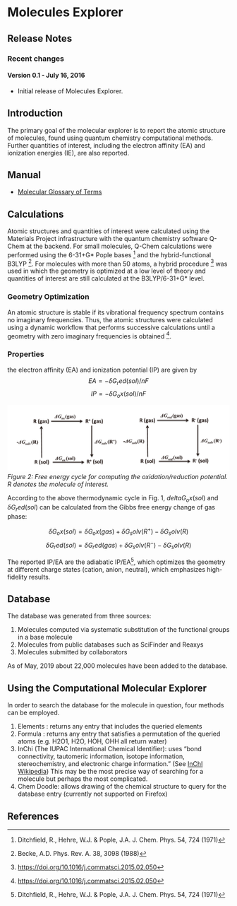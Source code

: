# Molecules Explorer

## Release Notes
### Recent changes
#### Version 0.1 - July 16, 2016
* Initial release of Molecules Explorer.

## Introduction
The primary goal of the molecular explorer is to report the atomic structure of molecules,
found using quantum chemistry computational methods. Further quantities of interest,
including the electron affinity (EA) and ionization energies (IE), are also reported.

## Manual
* [Molecular Glossary of Terms](/user-guide/molecular_terms)

## Calculations
Atomic structures and quantities of interest were calculated using the Materials Project infrastructure with the 
quantum chemistry software Q-Chem at the backend. For small molecules, Q-Chem calculations were performed using the 
6-31+G* Pople bases [^1] and the hybrid-functional B3LYP [^2]. For molecules with more than 50 atoms, a hybrid procedure
 [^3] was used in which the geometry is optimized at a low level of theory and quantities of interest are still 
 calculated at the B3LYP/6-31+G* level.
 
### Geometry Optimization
An atomic structure is stable if its vibrational frequency spectrum contains no imaginary frequencies. Thus, the atomic
structures were calculated using a dynamic workflow that performs successive calculations until a geometry with zero 
imaginary frequencies is obtained [^3]. 

### Properties
the electron affinity (EA) and ionization potential (IP) are given by
$$EA = -\delta G_red(sol)/nF$$
$$IP = -\delta G_ox(sol)/nF$$

![Free energy cycle](img/molecules-explorer/free_energy_cycle.png)
*Figure 2: Free energy cycle for computing the oxidation/reduction potential. R denotes the molecule of interest.*

According to the above thermodynamic cycle in Fig. 1,
$delta G_ox(sol)$ and $\delta G_red(sol)$ can be calculated from the Gibbs free
energy change of gas phase:

$$\delta G_ox(sol)=\delta G_ox(gas)+\delta G_solv(R^+)-\delta G_solv(R)$$
$$\delta G_red(sol)=\delta G_red(gas)+\delta G_solv(R^-)-\delta G_solv(R)$$

The reported IP/EA are the adiabatic IP/EA[^1], which optimizes the geometry at different charge states (cation, anion, neutral), which emphasizes high-fidelity results.



## Database
The database was generated from three sources:

1. Molecules computed via systematic substitution of the functional groups in a base molecule
2. Molecules from public databases such as SciFinder and Reaxys
3. Molecules submitted by collaborators

As of May, 2019 about 22,000 molecules have been added to the database.

## Using the Computational Molecular Explorer
In order to search the database for the molecule in question, four methods can be employed.

1. Elements : returns any entry that includes the queried elements
2. Formula : returns any entry that satisfies a permutation of the queried atoms (e.g.
   H2O1, H2O, HOH, OHH all return water)
3. InChi (The IUPAC International Chemical Identifier): uses “bond connectivity,
   tautomeric information, isotope information, stereochemistry, and electronic charge
   information.” (See [InChI
   Wikipedia](https://en.wikipedia.org/wiki/International_Chemical_Identifier)) This may
   be the most precise way of searching for a molecule but perhaps the most complicated.
4. Chem Doodle: allows drawing of the chemical structure to query for the database entry
   (currently not supported on Firefox)

## References
[^1]: Ditchfield, R., Hehre, W.J. & Pople, J.A. J. Chem. Phys. 54, 724 (1971)
[^2]: Becke, A.D. Phys. Rev. A. 38, 3098 (1988)
[^3]: https://doi.org/10.1016/j.commatsci.2015.02.050